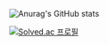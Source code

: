 ![Anurag's GitHub stats](https://github-readme-stats.vercel.app/api?username=hanjoo0211&show_icons=true&theme=buefy)

[![Solved.ac 프로필](http://mazassumnida.wtf/api/generate_badge?boj=hank0211)](https://solved.ac/hank0211)
